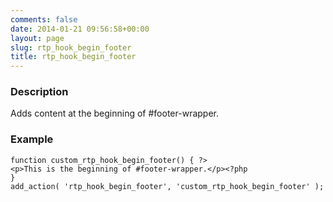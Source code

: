```yaml
---
comments: false
date: 2014-01-21 09:56:58+00:00
layout: page
slug: rtp_hook_begin_footer
title: rtp_hook_begin_footer
---
```


### Description


Adds content at the beginning of #footer-wrapper.


### Example



    
    function custom_rtp_hook_begin_footer() { ?>
    <p>This is the beginning of #footer-wrapper.</p><?php
    }
    add_action( 'rtp_hook_begin_footer', 'custom_rtp_hook_begin_footer' );
